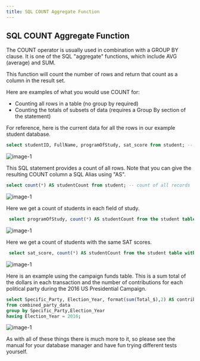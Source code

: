 ```yaml
---
title: SQL COUNT Aggregate Function
---
```


## SQL COUNT Aggregate Function

The COUNT operator is usually used in combination with a GROUP BY clause. It is one of the SQL "aggregate" functions, which include AVG (average) and SUM.

This function will count the number of rows and return that count as a column in the result set. 

Here are examples of what you would use COUNT for:
* Counting all rows in a table (no group by required)
* Counting the totals of subsets of data (requires a Group By section of the statement)

For reference, here is the current data for all the rows in our example student database.

```sql
select studentID, FullName, programOfStudy, sat_score from student; -- all records with fields of interest
```

![image-1](https://github.com/SteveChevalier/guide-images/blob/master/count01.JPG?raw=true)

This SQL statement provides a count of all rows.  Note that you can give the resulting COUNT column a SQL Alias using "AS".

```sql
select count(*) AS studentCount from student; -- count of all records
```
![image-1](https://github.com/SteveChevalier/guide-images/blob/master/count02.JPG?raw=true)

Here we get a count of students in each field of study.

```sql
 select programOfStudy, count(*) AS studentCount from the student table with a group by programOfStudy;
```
![image-1](https://github.com/SteveChevalier/guide-images/blob/master/count03.JPG?raw=true)

Here we get a count of students with the same SAT scores.
```sql
 select sat_score, count(*) AS studentCount from the student table with a group by sat_score;
```
![image-1](https://github.com/SteveChevalier/guide-images/blob/master/count04.JPG?raw=true)

Here is an example using the campaign funds table. This is a sum total of the dollars in each transaction and the number of contributions for each political party during the 2016 US Presidential Campaign.
 
```sql
select Specific_Party, Election_Year, format(sum(Total_$),2) AS contribution$Total, count(*) AS numberOfContributions 
from combined_party_data
group by Specific_Party,Election_Year
having Election_Year = 2016;
```

![image-1](https://github.com/SteveChevalier/guide-images/blob/master/count05.JPG?raw=true)

As with all of these things there is much more to it, so please see the manual for your database manager and have fun trying different tests yourself.
